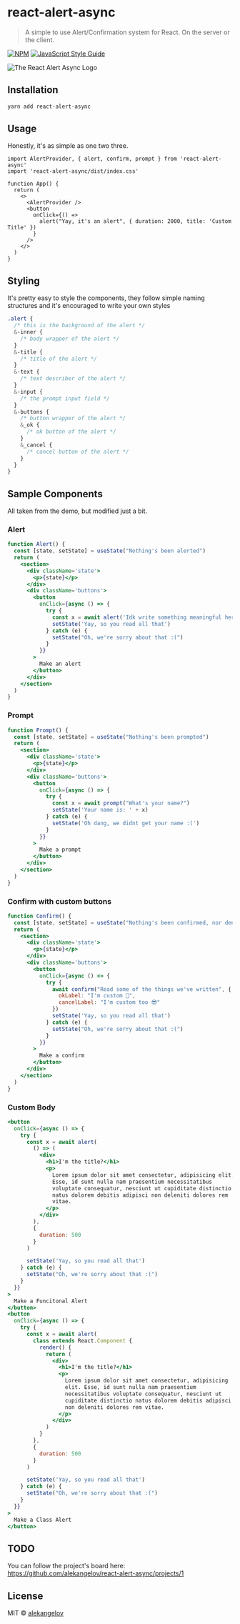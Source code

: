 # react-alert-async

> A simple to use Alert/Confirmation system for React. On the server or the client.

[![NPM](https://img.shields.io/npm/v/react-alert-async.svg)](https://www.npmjs.com/package/react-alert-async) [![JavaScript Style Guide](https://img.shields.io/badge/code_style-standard-brightgreen.svg)](https://standardjs.com)

![The React Alert Async Logo](https://i.imgur.com/ywdToxR.jpg)

## Installation

```bash
yarn add react-alert-async
```

## Usage

Honestly, it's as simple as one two three.

```tsx
import AlertProvider, { alert, confirm, prompt } from 'react-alert-async'
import 'react-alert-async/dist/index.css'

function App() {
  return (
    <>
      <AlertProvider />
      <button
        onClick={() =>
          alert("Yay, it's an alert", { duration: 2000, title: 'Custom Title' })
        }
      />
    </>
  )
}
```

## Styling

It's pretty easy to style the components, they follow simple naming structures and it's encouraged to write your own styles

```scss
.alert {
  /* this is the background of the alert */
  &-inner {
    /* body wrapper of the alert */
  }
  &-title {
    /* title of the alert */
  }
  &-text {
    /* text describer of the alert */
  }
  &-input {
    /* the prompt input field */
  }
  &-buttons {
    /* button wrapper of the alert */
    &_ok {
      /* ok button of the alert */
    }
    &_cancel {
      /* cancel button of the alert */
    }
  }
}
```

## Sample Components

All taken from the demo, but modified just a bit.

### Alert

```jsx
function Alert() {
  const [state, setState] = useState("Nothing's been alerted")
  return (
    <section>
      <div className='state'>
        <p>{state}</p>
      </div>
      <div className='buttons'>
        <button
          onClick={async () => {
            try {
              const x = await alert('Idk write something meaningful here')
              setState('Yay, so you read all that')
            } catch (e) {
              setState("Oh, we're sorry about that :(")
            }
          }}
        >
          Make an alert
        </button>
      </div>
    </section>
  )
}
```

### Prompt

```jsx
function Prompt() {
  const [state, setState] = useState("Nothing's been prompted")
  return (
    <section>
      <div className='state'>
        <p>{state}</p>
      </div>
      <div className='buttons'>
        <button
          onClick={async () => {
            try {
              const x = await prompt("What's your name?")
              setState('Your name is: ' + x)
            } catch (e) {
              setState('Oh dang, we didnt get your name :(')
            }
          }}
        >
          Make a prompt
        </button>
      </div>
    </section>
  )
}
```

### Confirm with custom buttons

```jsx
function Confirm() {
  const [state, setState] = useState("Nothing's been confirmed, nor denied")
  return (
    <section>
      <div className='state'>
        <p>{state}</p>
      </div>
      <div className='buttons'>
        <button
          onClick={async () => {
            try {
              await confirm("Read some of the things we've written", {
                okLabel: "I'm custom 🤯",
                cancelLabel: "I'm custom too 😎"
              })
              setState('Yay, so you read all that')
            } catch (e) {
              setState("Oh, we're sorry about that :(")
            }
          }}
        >
          Make a confirm
        </button>
      </div>
    </section>
  )
}
```

### Custom Body

```jsx
<button
  onClick={async () => {
    try {
      const x = await alert(
        () => (
          <div>
            <h1>I'm the title?</h1>
            <p>
              Lorem ipsum dolor sit amet consectetur, adipisicing elit.
              Esse, id sunt nulla nam praesentium necessitatibus
              voluptate consequatur, nesciunt ut cupiditate distinctio
              natus dolorem debitis adipisci non deleniti dolores rem
              vitae.
            </p>
          </div>
        ),
        {
          duration: 500
        }
      )

      setState('Yay, so you read all that')
    } catch (e) {
      setState("Oh, we're sorry about that :(")
    }
  }}
>
  Make a Funcitonal Alert
</button>
<button
  onClick={async () => {
    try {
      const x = await alert(
        class extends React.Component {
          render() {
            return (
              <div>
                <h1>I'm the title?</h1>
                <p>
                  Lorem ipsum dolor sit amet consectetur, adipisicing
                  elit. Esse, id sunt nulla nam praesentium
                  necessitatibus voluptate consequatur, nesciunt ut
                  cupiditate distinctio natus dolorem debitis adipisci
                  non deleniti dolores rem vitae.
                </p>
              </div>
            )
          }
        },
        {
          duration: 500
        }
      )

      setState('Yay, so you read all that')
    } catch (e) {
      setState("Oh, we're sorry about that :(")
    }
  }}
>
  Make a Class Alert
</button>
```

## TODO

You can follow the project's board here: https://github.com/alekangelov/react-alert-async/projects/1

## License

MIT © [alekangelov](https://github.com/alekangelov)
